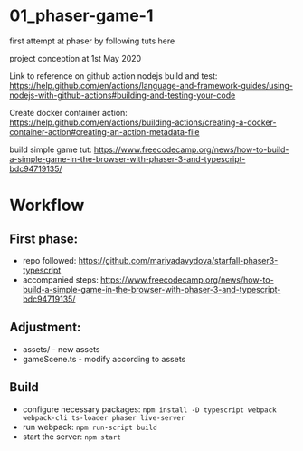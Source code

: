 # 01_phaser-game-1
first attempt at phaser by following tuts here

project conception at 1st May 2020

Link to reference on github action nodejs build and test:
https://help.github.com/en/actions/language-and-framework-guides/using-nodejs-with-github-actions#building-and-testing-your-code

Create docker container action:
https://help.github.com/en/actions/building-actions/creating-a-docker-container-action#creating-an-action-metadata-file

build simple game tut:
https://www.freecodecamp.org/news/how-to-build-a-simple-game-in-the-browser-with-phaser-3-and-typescript-bdc94719135/

# Workflow

## First phase:
- repo followed: https://github.com/mariyadavydova/starfall-phaser3-typescript
- accompanied steps: https://www.freecodecamp.org/news/how-to-build-a-simple-game-in-the-browser-with-phaser-3-and-typescript-bdc94719135/

## Adjustment:
- assets/ - new assets
- gameScene.ts - modify according to assets

## Build
- configure necessary packages:
    `npm install -D typescript webpack webpack-cli ts-loader phaser live-server`
- run webpack:
    `npm run-script build`
- start the server:
    `npm start`
